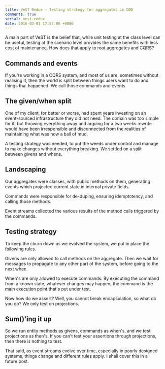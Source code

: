 ```yaml
---
title: VeST Redux – Testing strategy for aggregates in DDD
comments: true
serial: vest-redux
date: 2016-03-01 17:57:00 +0000
---
```

A main part of VeST is the belief that, while unit testing at the class level can be useful, testing at the scenario level provides the same benefits with less cost of maintenance. How does that apply to root aggregates and CQRS?

## Commands and events

If you're working in a CQRS system, and most of us are, sometimes without realising it, then the world is split between things users want to do and things that happened. We call those commands and events.

## The given/when split

One of my client, for better or worse, had spent years investing on an event-sourced infrastructure they did not need. The domain was too simple for it, but throwing everything away and arguing for a two weeks rewrite would have been irresponsible and disconnected from the realities of maintaining what was now a ball of mud.

A testing strategy was needed, to put the weeds under control and manage to make changes without everything breaking. We settled on a split between givens and whens.

## Landscaping

Our aggregates were classes, with public methods on them, generating events which projected current state in internal private fields.

Commands were responsible for de-duping, ensuring idemptotency, and calling those methods.

Event streams collected the various results of the method calls triggered by the commands.

## Testing strategy

To keep the churn down as we evolved the system, we put in place the following rules.

Givens are only allowed to call methods on the aggregate. Then we wait for messages to propagate to any other part of the system, before going to the next when.

When's are only allowed to execute commands. By executing the command from a known state, whatever changes may happen, the command is the main execution point that's put under test.

Now how do we assert? Well, you cannot break encapsulation, so what do you do? We only test on projections.

## Sum()'ing it up

So we run entity methods as givens, commands as when's, and we test projections as then's. If you can't test your assertions through projections, then there is nothing to test.

That said, as event streams evolve over time, especially in poorly designed systems, things change and different rules apply. I shall cover this in a future post.

